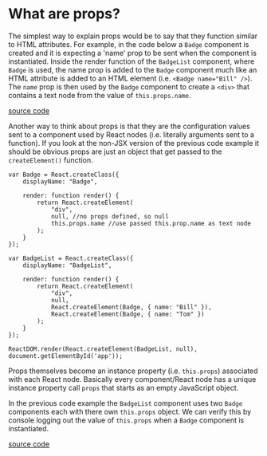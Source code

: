 # What are props?

The simplest way to explain props would be to say that they function similar to HTML attributes. For example, in the code below a `Badge` component is created and it is expecting a 'name' prop to be sent when the component is instantiated. Inside the render function of the `BadgeList` component, where `Badge` is used, the name prop is added to the `Badge` component much like an HTML attribute is added to an HTML element (i.e. `<Badge name="Bill" />`). The `name` prop is then used by the `Badge` component to create a `<div>` that contains a text node from the value of `this.props.name`.

[source code](https://jsfiddle.net/codylindley/xcL8pff7/1/#tabs=js,result,html,resources)

Another way to think about props is that they are the configuration values sent to a component used by React nodes (i.e. literally arguments sent to a function). If you look at the non-JSX version of the previous code example it should be obvious props are just an object that get passed to the `createElement()` function.

```
var Badge = React.createClass({
	displayName: "Badge",

	render: function render() {
		return React.createElement(
			"div",
			null, //no props defined, so null
			this.props.name //use passed this.prop.name as text node
		);
	}
});

var BadgeList = React.createClass({
	displayName: "BadgeList",

	render: function render() {
		return React.createElement(
			"div",
			null,
			React.createElement(Badge, { name: "Bill" }),
			React.createElement(Badge, { name: "Tom" })
		);
	}
});

ReactDOM.render(React.createElement(BadgeList, null), document.getElementById('app'));
```

Props themselves become an instance property (i.e. `this.props`) associated with each React node. Basically every component/React node has a unique instance property call `props` that starts as an empty JavaScript object.

In the previous code example the `BadgeList` component uses two `Badge` components each with there own `this.props` object. We can verify this by console logging out the value of `this.props` when a `Badge` component is instantiated.

[source code](https://jsfiddle.net/codylindley/Lv1zaudj/2/#tabs=js,result,html,resources)
